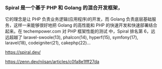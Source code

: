 ### Spiral 是一个基于 PHP 和 Golang 的混合开发框架，
它的理念是让 PHP 负责业务逻辑(应用程序)的开发，而 Golang 负责底层基础服务，这样一来能够很好地把 Golang 的高性能和 PHP 的快速开发和快速部署结合起来。在 techempower.com 对 PHP 框架性能的测试 中，Spiral 排名第 6，远远超越了 laravel-swoole(13), phalcon(14), hyperf(15), symfony(17), laravel(18), codeigniter(21), cakephp(22)...

https://spiral.dev/

https://zenn.dev/niisan/articles/c0fa8e1fff27da
